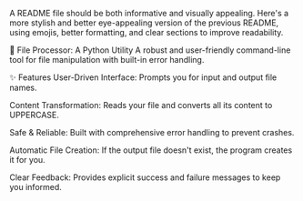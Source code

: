 A README file should be both informative and visually appealing. Here's a more stylish and better eye-appealing version of the previous README, using emojis, better formatting, and clear sections to improve readability.

📝 File Processor: A Python Utility
A robust and user-friendly command-line tool for file manipulation with built-in error handling.

✨ Features
User-Driven Interface: Prompts you for input and output file names.

Content Transformation: Reads your file and converts all its content to UPPERCASE.

Safe & Reliable: Built with comprehensive error handling to prevent crashes.

Automatic File Creation: If the output file doesn't exist, the program creates it for you.

Clear Feedback: Provides explicit success and failure messages to keep you informed.


